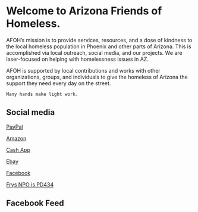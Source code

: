 
# Welcome to Arizona Friends of Homeless.

AFOH’s mission is to provide services, resources, and a dose of kindness to the local homeless population in Phoenix and other parts of Arizona. This is accomplished via local outreach, social media, and our projects.
We are laser-focused on helping with homelessness issues in AZ.

AFOH is supported by local contributions and works with other organizations, groups, and individuals to give the homeless of Arizona the support they need every day on the street.

```
Many hands make light work.
```

## Social media
<a href="https://www.paypal.com/fundraiser/charity/3680352?fbclid=IwAR12FkbMQRyhQ76RU8TIKZ5Zw3qOHvgWsEHa-XgPiVlzTFEu3aUXb4yvjU4" class="button-link">PayPal</a>

<a href="https://www.amazon.com/hz/wishlist/ls/2SR1GI6QZTLG6" class="button-link">Amazon</a>

<a href="http://cash.app/$AZFRIENDSOFHOMELESS" class="button-link">Cash App</a>

<a href="https://charity.ebay.com/charity/Arizona-Friends-of-Homeless/3680352" class="button-link">Ebay</a>

<a href="https://www.facebook.com/groups/arizonafriendsofhomeless" class="button-link">Facebook</a>

<a href="https://www.frysfood.com/i/community/community-rewards" class="button-link">Frys NPO is PD434</a>

## Facebook Feed


